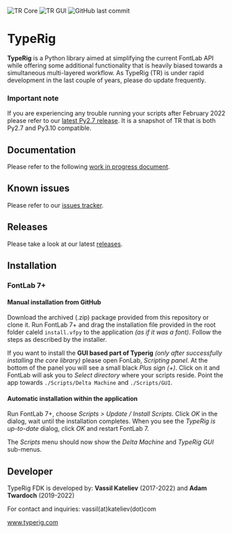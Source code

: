 ![TR Core](https://img.shields.io/badge/TR%20Core%20--%20Python-3%2B-green) ![TR GUI](https://img.shields.io/badge/TR%20GUI%20--%20Python-3.10-orange) ![GitHub last commit](https://img.shields.io/github/last-commit/kateliev/TypeRig)
# TypeRig
**TypeRig** is a Python library aimed at simplifying the current FontLab API while offering some additional functionality that is heavily biased towards a simultaneous multi-layered workflow. As TypeRig (TR) is under rapid development in the last couple of years, please do update frequently. 

### Important note
If you are experiencing any trouble running your scripts after February 2022 please refer to our [latest Py2.7 release](https://github.com/kateliev/TypeRig/releases/tag/v1.9.0-Py2.7). It is a snapshot of TR that is both Py2.7 and Py3.10 compatible. 

## Documentation
Please refer to the following [work in progress document](https://kateliev.github.io/TypeRig/Docs/).

## Known issues
Please refer to our [issues tracker](https://github.com/kateliev/TypeRig/issues).

## Releases
Please take a look at our latest [releases](https://github.com/kateliev/TypeRig/releases).

## Installation
### FontLab 7+
#### Manual installation from GitHub 
Download the archived (.zip) package provided from this repository or clone it. Run FontLab 7+ and drag the installation file provided in the root folder caleld `install.vfpy` to the application _(as if it was a font)_. Follow the steps as described by the installer.

If you want to install the **GUI based part of Typerig** _(only after successfully installing the core library)_ please open FonLab, _Scripting panel_. At the bottom of the panel you will see a small black _Plus sign (+)_. Click on it and FontLab will ask you to _Select directory_ where your scripts reside. Point the app towards `./Scripts/Delta Machine` and `./Scripts/GUI`.

#### Automatic installation within the application
Run FontLab 7+, choose _Scripts > Update / Install Scripts_. Click _OK_ in the dialog, wait until the installation completes. When you see the _TypeRig is up-to-date_ dialog, click _OK_ and restart FontLab 7.

The _Scripts_ menu should now show the _Delta Machine_ and _TypeRig GUI_ sub-menus.

## Developer
TypeRig FDK is developed by: **Vassil Kateliev** (2017-2022) and **Adam Twardoch** (2019-2022)

For contact and inquiries: vassil(at)kateliev(dot)com

www.typerig.com
